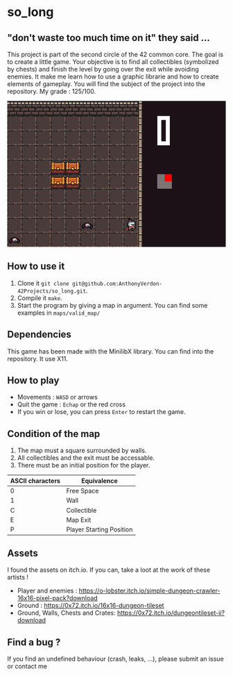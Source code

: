 # so_long

## "don't waste too much time on it" they said ... 

This project is part of the second circle of the 42 common core. The goal is to create a little game. Your objective is to find all collectibles (symbolized by chests) and finish the level by going over the exit while avoiding enemies. It make me learn how to use a graphic librarie and how to create elements of gameplay. You will find the subject of the project into the repository. My grade : 125/100.

![](https://github.com/AnthonyVerdon-42Projects/so_long/blob/master/so_long.gif)
## How to use it

1. Clone it `git clone git@github.com:AnthonyVerdon-42Projects/so_long.git`.
2. Compile it `make`.
3. Start the program by giving a map in argument. You can find some examples in `maps/valid_map/`

## Dependencies

This game has been made with the MinilibX library. You can find into the repository. It use X11.

## How to play

- Movements : `WASD` or arrows
- Quit the game : `Echap` or the red cross
- If you win or lose, you can press `Enter` to restart the game.

## Condition of the map

1. The map must a square surrounded by walls.
2. All collectibles and the exit must be accessable.
3. There must be an initial position for the player.

| ASCII characters | Equivalence |
| ---------------- | ----------- |
| 0                | Free Space  |
| 1                | Wall        |
| C                | Collectible |
| E                | Map Exit    |
| P                | Player Starting Position |


## Assets

I found the assets on itch.io. If you can, take a loot at the work of these artists !

- Player and enemies : https://o-lobster.itch.io/simple-dungeon-crawler-16x16-pixel-pack?download
- Ground : https://0x72.itch.io/16x16-dungeon-tileset
- Ground, Walls, Chests and Crates: https://0x72.itch.io/dungeontileset-ii?download

## Find a bug ?

If you find an undefined behaviour (crash, leaks, ...), please submit an issue or contact me
